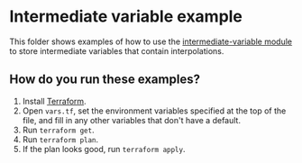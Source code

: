 # Intermediate variable example

This folder shows examples of how to use the [intermediate-variable module](/modules/intermediate-variable)
to store intermediate variables that contain interpolations.




## How do you run these examples?

1. Install [Terraform](https://www.terraform.io/).
1. Open `vars.tf`, set the environment variables specified at the top of the file, and fill in any other variables that
   don't have a default.
1. Run `terraform get`.
1. Run `terraform plan`.
1. If the plan looks good, run `terraform apply`.



